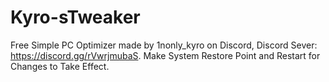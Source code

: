 # Kyro-sTweaker
Free Simple PC Optimizer made by 1nonly_kyro on Discord,
Discord Sever: https://discord.gg/rVwrjmubaS.
Make System Restore Point and Restart for Changes to Take Effect.
